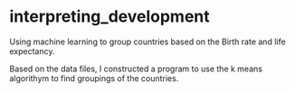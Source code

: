 # interpreting_development
Using machine learning to group countries based on the Birth rate and life expectancy. 

Based on the data files, I constructed a program to use the k means algorithym to find groupings of the countries. 
